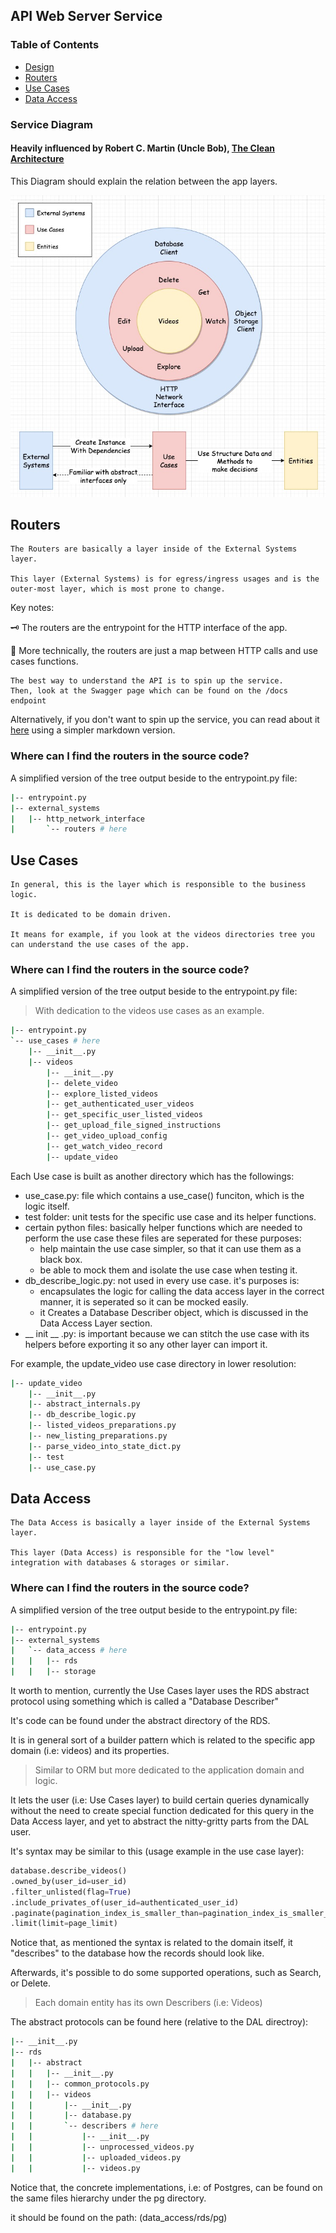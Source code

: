## API Web Server Service

### Table of Contents
- [Design](#design)
- [Routers](#routers)
- [Use Cases](#use_cases)
- [Data Access](#data_access)

### Service Diagram  <a name="design"></a>

#### Heavily influenced by Robert C. Martin (Uncle Bob), <a href="https://blog.cleancoder.com/uncle-bob/2012/08/13/the-clean-architecture.html">The Clean Architecture</a>

This Diagram should explain the relation between the app layers.

![Api Web Server Service Diagram](./abstract_web_api_architecture_diagram.jpg)


## Routers  <a name="routers"></a>

    The Routers are basically a layer inside of the External Systems layer.

    This layer (External Systems) is for egress/ingress usages and is the outer-most layer, which is most prone to change.

Key notes:

:old_key: The routers are the entrypoint for the HTTP interface of the app.

:key: More technically, the routers are just a map between HTTP calls and use cases functions.

    The best way to understand the API is to spin up the service.
    Then, look at the Swagger page which can be found on the /docs endpoint

Alternatively, if you don't want to spin up the service, you can read about it [here](./openapi.md) using a simpler markdown version.

### Where can I find the routers in the source code?

A simplified version of the tree output beside to the entrypoint.py file:

```sh
|-- entrypoint.py
|-- external_systems
|   |-- http_network_interface
|       `-- routers # here
```


## Use Cases <a name="use_cases"></a>

    In general, this is the layer which is responsible to the business logic.

    It is dedicated to be domain driven.

    It means for example, if you look at the videos directories tree you can understand the use cases of the app.

### Where can I find the routers in the source code?

A simplified version of the tree output beside to the entrypoint.py file:

> With dedication to the videos use cases as an example.

```sh
|-- entrypoint.py
`-- use_cases # here
    |-- __init__.py
    |-- videos
        |-- __init__.py
        |-- delete_video
        |-- explore_listed_videos
        |-- get_authenticated_user_videos
        |-- get_specific_user_listed_videos
        |-- get_upload_file_signed_instructions
        |-- get_video_upload_config
        |-- get_watch_video_record
        |-- update_video
```

Each Use case is built as another directory which has the followings:
- use_case.py: file which contains a use_case() funciton, which is the logic itself.
- test folder: unit tests for the specific use case and its helper functions.
- certain python files: basically helper functions which are needed to perform the use case
  these files are seperated for these purposes:
  - help maintain the use case simpler, so that it can use them as a black box.
  - be able to mock them and isolate the use case when testing it.
- db_describe_logic.py: not used in every use case. it's purposes is:
  - encapsulates the logic for calling the data access layer in the correct manner, it is seperated so it can be mocked easily.
  - it Creates a Database Describer object, which is discussed in the Data Access Layer section.
- __ init __ .py: is important because we can stitch the use case with its helpers before exporting it so any other layer can import it.


For example, the update_video use case directory in lower resolution:
 
```sh
|-- update_video
    |-- __init__.py
    |-- abstract_internals.py
    |-- db_describe_logic.py
    |-- listed_videos_preparations.py
    |-- new_listing_preparations.py
    |-- parse_video_into_state_dict.py
    |-- test
    |-- use_case.py
```

## Data Access <a name="data_access"></a>

    The Data Access is basically a layer inside of the External Systems layer.

    This layer (Data Access) is responsible for the "low level" integration with databases & storages or similar.

### Where can I find the routers in the source code?

A simplified version of the tree output beside to the entrypoint.py file:

```sh
|-- entrypoint.py
|-- external_systems
|   `-- data_access # here
|   |   |-- rds
|   |   |-- storage
```

It worth to mention, currently the Use Cases layer uses the RDS abstract protocol using something which is called a "Database Describer"

It's code can be found under the abstract directory of the RDS.

It is in general sort of a builder pattern which is related to the specific app domain (i.e: videos) and its properties.

> Similar to ORM but more dedicated to the application domain and logic.

It lets the user (i.e: Use Cases layer) to build certain queries dynamically without the need to create special function dedicated for this query in the Data Access layer, and yet to abstract the nitty-gritty parts from the DAL user.

It's syntax may be similar to this (usage example in the use case layer):

```python
database.describe_videos()
.owned_by(user_id=user_id)
.filter_unlisted(flag=True)
.include_privates_of(user_id=authenticated_user_id)
.paginate(pagination_index_is_smaller_than=pagination_index_is_smaller_than)
.limit(limit=page_limit)
```

Notice that, as mentioned the syntax is related to the domain itself, it "describes" to the database how the records should look like.

Afterwards, it's possible to do some supported operations, such as Search, or Delete.

> Each domain entity has its own Describers (i.e: Videos)

The abstract protocols can be found here (relative to the DAL directroy):

```sh
|-- __init__.py
|-- rds
|   |-- abstract
|   |   |-- __init__.py
|   |   |-- common_protocols.py
|   |   |-- videos
|   |       |-- __init__.py
|   |       |-- database.py
|   |       `-- describers # here
|   |           |-- __init__.py
|   |           |-- unprocessed_videos.py
|   |           |-- uploaded_videos.py
|   |           |-- videos.py
```

Notice that, the concrete implementations, i.e: of Postgres, can be found on the same files hierarchy under the pg directory.

it should be found on the path: (data_access/rds/pg)
